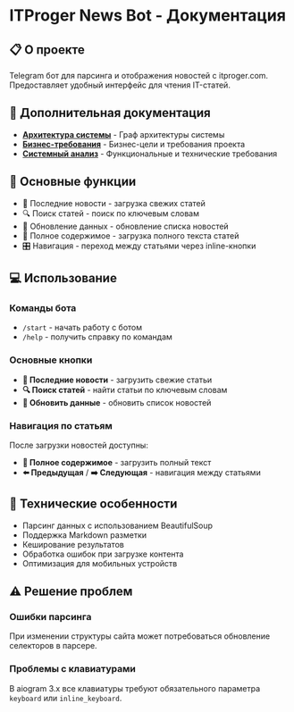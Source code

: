 # ITProger News Bot - Документация

## 📋 О проекте

Telegram бот для парсинга и отображения новостей с itproger.com. Предоставляет удобный интерфейс для чтения IT-статей.

## 📖 Дополнительная документация

- **[Архитектура системы](https://github.com/go-odman/itproger_bot/blob/bafcbb0f590bf5c1381ad8ea55e7521ebcf1a96b/Graph.mermaid)** - Граф архитектуры системы
- **[Бизнес-требования](https://github.com/go-odman/itproger_bot/blob/bafcbb0f590bf5c1381ad8ea55e7521ebcf1a96b/business%20requirements.md)** - Бизнес-цели и требования проекта
- **[Системный анализ](https://github.com/go-odman/itproger_bot/blob/bafcbb0f590bf5c1381ad8ea55e7521ebcf1a96b/system_analys.md)** - Функциональные и технические требования

## 🚀 Основные функции

- 📰 Последние новости - загрузка свежих статей
- 🔍 Поиск статей - поиск по ключевым словам
- 🔄 Обновление данных - обновление списка новостей
- 📖 Полное содержимое - загрузка полного текста статей
- 🎛️ Навигация - переход между статьями через inline-кнопки

## 💻 Использование

### Команды бота

- `/start` - начать работу с ботом
- `/help` - получить справку по командам

### Основные кнопки

- **📰 Последние новости** - загрузить свежие статьи
- **🔍 Поиск статей** - найти статьи по ключевым словам
- **🔄 Обновить данные** - обновить список новостей

### Навигация по статьям

После загрузки новостей доступны:
- **📖 Полное содержимое** - загрузить полный текст
- **⬅️ Предыдущая** / **➡️ Следующая** - навигация между статьями

## 🔧 Технические особенности

- Парсинг данных с использованием BeautifulSoup
- Поддержка Markdown разметки
- Кеширование результатов
- Обработка ошибок при загрузке контента
- Оптимизация для мобильных устройств

## ⚠️ Решение проблем

### Ошибки парсинга
При изменении структуры сайта может потребоваться обновление селекторов в парсере.

### Проблемы с клавиатурами
В aiogram 3.x все клавиатуры требуют обязательного параметра `keyboard` или `inline_keyboard`.

